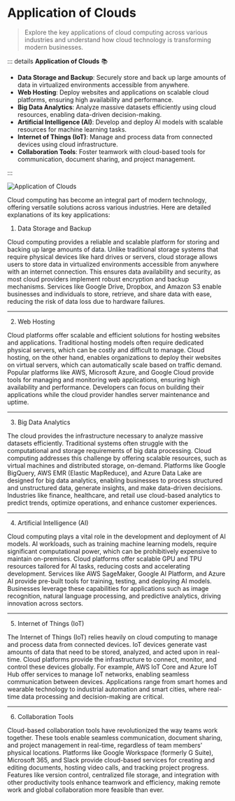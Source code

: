 # Application of Clouds

> Explore the key applications of cloud computing across various industries and understand how cloud technology is transforming modern businesses.

::: details **Application of Clouds** 📚

- **Data Storage and Backup**: Securely store and back up large amounts of data in virtualized environments accessible from anywhere.
- **Web Hosting**: Deploy websites and applications on scalable cloud platforms, ensuring high availability and performance.
- **Big Data Analytics**: Analyze massive datasets efficiently using cloud resources, enabling data-driven decision-making.
- **Artificial Intelligence (AI)**: Develop and deploy AI models with scalable resources for machine learning tasks.
- **Internet of Things (IoT)**: Manage and process data from connected devices using cloud infrastructure.
- **Collaboration Tools**: Foster teamwork with cloud-based tools for communication, document sharing, and project management.

:::

![Application of Clouds](https://www.interviewbit.com/blog/wp-content/uploads/2021/12/Uses-1024x554.png)

Cloud computing has become an integral part of modern technology, offering versatile solutions across various industries. Here are detailed explanations of its key applications:

1. Data Storage and Backup

Cloud computing provides a reliable and scalable platform for storing and backing up large amounts of data. Unlike traditional storage systems that require physical devices like hard drives or servers, cloud storage allows users to store data in virtualized environments accessible from anywhere with an internet connection. This ensures data availability and security, as most cloud providers implement robust encryption and backup mechanisms. Services like Google Drive, Dropbox, and Amazon S3 enable businesses and individuals to store, retrieve, and share data with ease, reducing the risk of data loss due to hardware failures.

---

2. Web Hosting

Cloud platforms offer scalable and efficient solutions for hosting websites and applications. Traditional hosting models often require dedicated physical servers, which can be costly and difficult to manage. Cloud hosting, on the other hand, enables organizations to deploy their websites on virtual servers, which can automatically scale based on traffic demand. Popular platforms like AWS, Microsoft Azure, and Google Cloud provide tools for managing and monitoring web applications, ensuring high availability and performance. Developers can focus on building their applications while the cloud provider handles server maintenance and uptime.

---

3. Big Data Analytics

The cloud provides the infrastructure necessary to analyze massive datasets efficiently. Traditional systems often struggle with the computational and storage requirements of big data processing. Cloud computing addresses this challenge by offering scalable resources, such as virtual machines and distributed storage, on-demand. Platforms like Google BigQuery, AWS EMR (Elastic MapReduce), and Azure Data Lake are designed for big data analytics, enabling businesses to process structured and unstructured data, generate insights, and make data-driven decisions. Industries like finance, healthcare, and retail use cloud-based analytics to predict trends, optimize operations, and enhance customer experiences.

---

4. Artificial Intelligence (AI)

Cloud computing plays a vital role in the development and deployment of AI models. AI workloads, such as training machine learning models, require significant computational power, which can be prohibitively expensive to maintain on-premises. Cloud platforms offer scalable GPU and TPU resources tailored for AI tasks, reducing costs and accelerating development. Services like AWS SageMaker, Google AI Platform, and Azure AI provide pre-built tools for training, testing, and deploying AI models. Businesses leverage these capabilities for applications such as image recognition, natural language processing, and predictive analytics, driving innovation across sectors.

---

5. Internet of Things (IoT)

The Internet of Things (IoT) relies heavily on cloud computing to manage and process data from connected devices. IoT devices generate vast amounts of data that need to be stored, analyzed, and acted upon in real-time. Cloud platforms provide the infrastructure to connect, monitor, and control these devices globally. For example, AWS IoT Core and Azure IoT Hub offer services to manage IoT networks, enabling seamless communication between devices. Applications range from smart homes and wearable technology to industrial automation and smart cities, where real-time data processing and decision-making are critical.

---

6. Collaboration Tools

Cloud-based collaboration tools have revolutionized the way teams work together. These tools enable seamless communication, document sharing, and project management in real-time, regardless of team members' physical locations. Platforms like Google Workspace (formerly G Suite), Microsoft 365, and Slack provide cloud-based services for creating and editing documents, hosting video calls, and tracking project progress. Features like version control, centralized file storage, and integration with other productivity tools enhance teamwork and efficiency, making remote work and global collaboration more feasible than ever.
